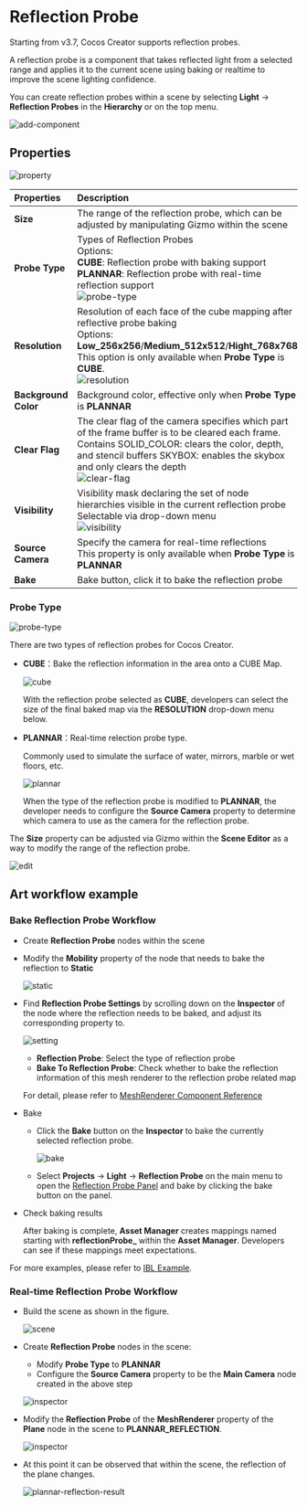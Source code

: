 # Reflection Probe

Starting from v3.7, Cocos Creator supports reflection probes.

A reflection probe is a component that takes reflected light from a selected range and applies it to the current scene using baking or realtime to improve the scene lighting confidence.

You can create reflection probes within a scene by selecting **Light** -> **Reflection Probes** in the **Hierarchy** or on the top menu.

![add-component](reflection-probe/add-reflect-probe.png)

## Properties

![property](reflection-probe/property.png)

| Properties | Description |
| :-- | :-- |
| **Size** | The range of the reflection probe, which can be adjusted by manipulating Gizmo within the scene |
| **Probe Type** | Types of Reflection Probes <br> Options:<br> **CUBE**: Reflection probe with baking support <br> **PLANNAR**: Reflection probe with real-time reflection support <br> ![probe-type](reflection-probe/probe-type.png)|
| **Resolution** | Resolution of each face of the cube mapping after reflective probe baking <br> Options: **Low_256x256**/**Medium_512x512**/**Hight_768x768** <br> This option is only available when **Probe Type** is **CUBE**. <br> ![resolution](reflection-probe/resolution.png)|
| **Background Color** | Background color, effective only when **Probe Type** is **PLANNAR** |
| **Clear Flag** | The clear flag of the camera specifies which part of the frame buffer is to be cleared each frame. <br> Contains SOLID_COLOR: clears the color, depth, and stencil buffers SKYBOX: enables the skybox and only clears the depth  <br> ![clear-flag](reflection-probe/clear-flag.png)|
| **Visibility** | Visibility mask declaring the set of node hierarchies visible in the current reflection probe <br> Selectable via drop-down menu <br> ![visibility](reflection-probe/visibility.png)|
| **Source Camera** | Specify the camera for real-time reflections <br> This property is only available when **Probe Type** is **PLANNAR** |
| **Bake** | Bake button, click it to bake the reflection probe

### Probe Type

![probe-type](reflection-probe/probe-type.png)

There are two types of reflection probes for Cocos Creator.

- **CUBE**：Bake the reflection information in the area onto a CUBE Map.

    ![cube](reflection-probe/cube.png)

   With the reflection probe selected as **CUBE**, developers can select the size of the final baked map via the **RESOLUTION** drop-down menu below.

- **PLANNAR**：Real-time relection probe type.

    Commonly used to simulate the surface of water, mirrors, marble or wet floors, etc.

    ![plannar](reflection-probe/plannar.png)

   When the type of the reflection probe is modified to **PLANNAR**, the developer needs to configure the **Source Camera** property to determine which camera to use as the camera for the reflection probe.

The **Size** property can be adjusted via Gizmo within the **Scene Editor** as a way to modify the range of the reflection probe.

![edit](reflection-probe/edit-area-box.gif)

## Art workflow example

### Bake Reflection Probe Workflow

- Create **Reflection Probe** nodes within the scene

- Modify the **Mobility** property of the node that needs to bake the reflection to **Static**

    ![static](reflection-probe/static.png)

- Find **Reflection Probe Settings** by scrolling down on the **Inspector** of the node where the reflection needs to be baked, and adjust its corresponding property to.

    ![setting](reflection-probe/mesh-renderer-reflect-probe.png)

    - **Reflection Probe**: Select the type of reflection probe
    - **Bake To Reflection Probe**: Check whether to bake the reflection information of this mesh renderer to the reflection probe related map

    For detail, please refer to [MeshRenderer Component Reference](../../../../engine/renderable/model-component.md)

- Bake

    - Click the **Bake** button on the **Inspector** to bake the currently selected reflection probe.

        ![bake](reflection-probe/bake.png)

    - Select **Projects** -> **Light** -> **Reflection Probe** on the main menu to open the [Reflection Probe Panel](reflection-probe-panel.md) and bake by clicking the bake button on the panel.

- Check baking results

    After baking is complete, **Asset Manager** creates mappings named starting with **reflectionProbe_** within the **Asset Manager**. Developers can see if these mappings meet expectations.

For more examples, please refer to [IBL Example](example.md).

### Real-time Reflection Probe Workflow

- Build the scene as shown in the figure.

    ![scene](reflection-probe/plannar-scene.png)

- Create **Reflection Probe** nodes in the scene:

    - Modify **Probe Type** to **PLANNAR**
    - Configure the **Source Camera** property to be the **Main Camera** node created in the above step

    ![inspector](reflection-probe/plannar-probe-property.png)

- Modify the **Reflection Probe** of the **MeshRenderer** property of the **Plane** node in the scene to **PLANNAR_REFLECTION**.

    ![inspector](reflection-probe/plane-reflection-probe-property.png)

- At this point it can be observed that within the scene, the reflection of the plane changes.

    ![plannar-reflection-result](reflection-probe/plannar-reflection-result.png)
